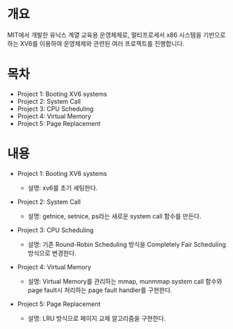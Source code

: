 # 개요
MIT에서 개발한 유닉스 계열 교육용 운영체제로, 멀티프로세서 x86 시스템을 기반으로 하는 XV6를 이용하여 운영체제와 관련된 여러 프로젝트를 진행합니다.

# 목차
- Project 1: Booting XV6 systems
- Project 2: System Call
- Project 3: CPU Scheduling
- Project 4: Virtual Memory
- Project 5: Page Replacement

# 내용
- Project 1: Booting XV6 systems
  - 설명: xv6를 초기 세팅한다.
    
- Project 2: System Call
  - 설명: getnice, setnice, ps라는 새로운 system call 함수를 만든다.
    
- Project 3: CPU Scheduling
  - 설명: 기존 Round-Robin Scheduling 방식을 Completely Fair Scheduling 방식으로 변경한다.
    
- Project 4: Virtual Memory
  - 설명: Virtual Memory를 관리하는 mmap, munmmap system call 함수와 page fault시 처리하는 page fault handler를 구현한다.
    
- Project 5: Page Replacement
  - 설명: LRU 방식으로 페이지 교체 알고리즘을 구현한다.
